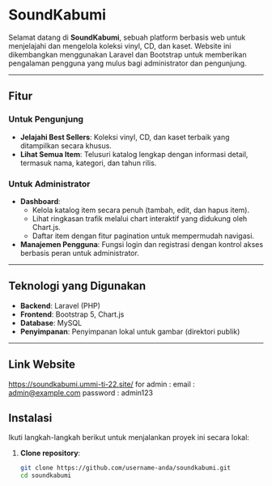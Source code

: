 # SoundKabumi

Selamat datang di **SoundKabumi**, sebuah platform berbasis web untuk menjelajahi dan mengelola koleksi vinyl, CD, dan kaset. Website ini dikembangkan menggunakan Laravel dan Bootstrap untuk memberikan pengalaman pengguna yang mulus bagi administrator dan pengunjung.

---

## Fitur

### Untuk Pengunjung
- **Jelajahi Best Sellers**: Koleksi vinyl, CD, dan kaset terbaik yang ditampilkan secara khusus.
- **Lihat Semua Item**: Telusuri katalog lengkap dengan informasi detail, termasuk nama, kategori, dan tahun rilis.

### Untuk Administrator
- **Dashboard**:
  - Kelola katalog item secara penuh (tambah, edit, dan hapus item).
  - Lihat ringkasan trafik melalui chart interaktif yang didukung oleh Chart.js.
  - Daftar item dengan fitur pagination untuk mempermudah navigasi.
- **Manajemen Pengguna**: Fungsi login dan registrasi dengan kontrol akses berbasis peran untuk administrator.

---

## Teknologi yang Digunakan

- **Backend**: Laravel (PHP)
- **Frontend**: Bootstrap 5, Chart.js
- **Database**: MySQL
- **Penyimpanan**: Penyimpanan lokal untuk gambar (direktori publik)

---
## Link Website
https://soundkabumi.ummi-ti-22.site/
for admin : email : admin@example.com
password : admin123
## Instalasi

Ikuti langkah-langkah berikut untuk menjalankan proyek ini secara lokal:

1. **Clone repository**:
   ```bash
   git clone https://github.com/username-anda/soundkabumi.git
   cd soundkabumi
